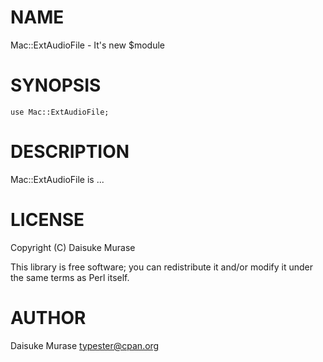 # NAME

Mac::ExtAudioFile - It's new $module

# SYNOPSIS

    use Mac::ExtAudioFile;

# DESCRIPTION

Mac::ExtAudioFile is ...

# LICENSE

Copyright (C) Daisuke Murase

This library is free software; you can redistribute it and/or modify
it under the same terms as Perl itself.

# AUTHOR

Daisuke Murase <typester@cpan.org>
